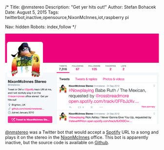 /*
Title: @nmstereo
Description: "Get yer hits out!"
Author: Stefan Bohacek
Date: August 5, 2015
Tags: twitterbot,inactive,opensource,NixonMcInnes,iot,raspberry pi

Nav: hidden
Robots: index,follow
*/

[![](/content/bots/twitterbots/images/nmstereo.png)](https://twitter.com/nmstereo)

[@nmstereo](https://twitter.com/nmstereo) was a Twitter bot that would accept a [Spotify](https://www.spotify.com/) URL to a song and plays it on the stereo in the [NixonMcInnes](https://twitter.com/nixonmcinnes) office. This bot is apparently inactive, but the source code is available on [Github](https://github.com/nixmc/nmstereo-enterprise-edition/).